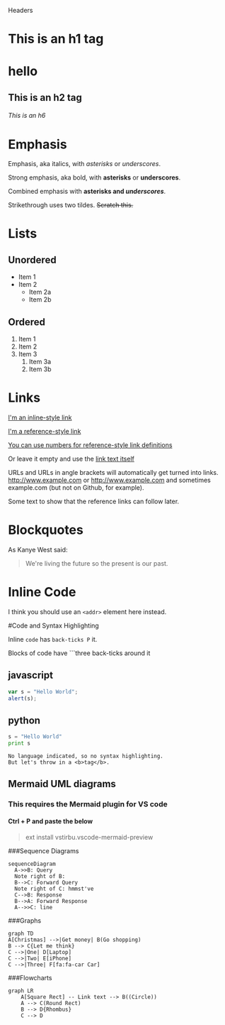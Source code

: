 Headers 

# This is an h1 tag 
# hello 
## This is an h2 tag 
###### This is an h6 

# Emphasis

Emphasis, aka italics, with *asterisks* or _underscores_.

Strong emphasis, aka bold, with **asterisks** or __underscores__.

Combined emphasis with **asterisks and _underscores_**.

Strikethrough uses two tildes. ~~Scratch this.~~


# Lists

## Unordered
* Item 1
* Item 2
  * Item 2a
  * Item 2b

## Ordered
1. Item 1
1. Item 2
1. Item 3
   1. Item 3a
   1. Item 3b

# Links
[I'm an inline-style link](https://www.google.com)

[I'm a reference-style link][Arbitrary case-insensitive reference text]

[You can use numbers for reference-style link definitions][1]

Or leave it empty and use the [link text itself]

URLs and URLs in angle brackets will automatically get turned into links. 
http://www.example.com or <http://www.example.com> and sometimes 
example.com (but not on Github, for example).

Some text to show that the reference links can follow later.

[arbitrary case-insensitive reference text]: https://www.mozilla.org
[1]: http://slashdot.org
[link text itself]: http://www.reddit.com

# Blockquotes
As Kanye West said:

> We're living the future so
> the present is our past.

# Inline Code

I think you should use an
`<addr>` element here instead.

#Code and Syntax Highlighting

Inline `code` has `back-ticks P` it.

Blocks of code have 
    ```three back-ticks
        around it

## javascript
```javascript
var s = "Hello World";
alert(s);
```
## python
```python
s = "Hello World"
print s
```
 
```
No language indicated, so no syntax highlighting. 
But let's throw in a <b>tag</b>.
```
## Mermaid UML diagrams
### This requires the Mermaid plugin for VS code 
#### Ctrl + P and paste the below

> ext install vstirbu.vscode-mermaid-preview

###Sequence Diagrams
```mermaid
sequenceDiagram
  A->>B: Query 
  Note right of B: 
  B-->C: Forward Query
  Note right of C: hmmst've
  C-->B: Response
  B-->A: Forward Response
  A-->>C: line
```
###Graphs
```mermaid
graph TD
A[Christmas] -->|Get money| B(Go shopping)
B --> C{Let me think}
C -->|One| D[Laptop]
C -->|Two| E[iPhone]
C -->|Three| F[fa:fa-car Car]
```
###Flowcharts
```mermaid
graph LR
    A[Square Rect] -- Link text --> B((Circle))
    A --> C(Round Rect)
    B --> D{Rhombus}
    C --> D
```